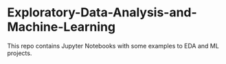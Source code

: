 # Exploratory-Data-Analysis-and-Machine-Learning
This repo contains Jupyter Notebooks with some examples to EDA and ML projects.
